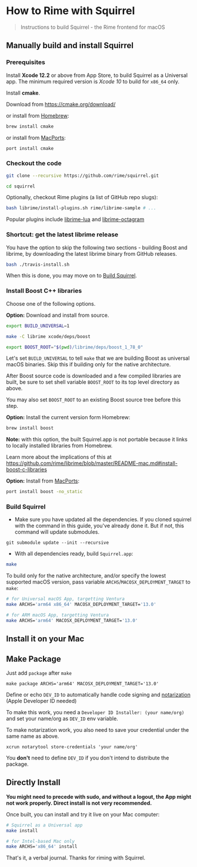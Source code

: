 # How to Rime with Squirrel

> Instructions to build Squirrel - the Rime frontend for macOS

## Manually build and install Squirrel

### Prerequisites

Install **Xcode 12.2** or above from App Store, to build Squirrel as a Universal
app. The minimum required version is *Xcode 10* to build for `x86_64` only.

Install **cmake**.

Download from https://cmake.org/download/

or install from [Homebrew](http://brew.sh/):

``` sh
brew install cmake
```

or install from [MacPorts](https://www.macports.org/):

``` sh
port install cmake
```

### Checkout the code

``` sh
git clone --recursive https://github.com/rime/squirrel.git

cd squirrel
```

Optionally, checkout Rime plugins (a list of GitHub repo slugs):

``` sh
bash librime/install-plugins.sh rime/librime-sample # ...
```

Popular plugins include [librime-lua](https://github.com/hchunhui/librime-lua) and [librime-octagram](https://github.com/lotem/librime-octagram)

### Shortcut: get the latest librime release

You have the option to skip the following two sections - building Boost and
librime, by downloading the latest librime binary from GitHub releases.

``` sh
bash ./travis-install.sh
```

When this is done, you may move on to [Build Squirrel](#build-squirrel).

### Install Boost C++ libraries

Choose one of the following options.

**Option:** Download and install from source.

``` sh
export BUILD_UNIVERSAL=1

make -C librime xcode/deps/boost

export BOOST_ROOT="$(pwd)/librime/deps/boost_1_78_0"
```

Let's set `BUILD_UNIVERSAL` to tell `make` that we are building Boost as
universal macOS binaries. Skip this if building only for the native architecture.

After Boost source code is downloaded and a few compiled libraries are built,
be sure to set shell variable `BOOST_ROOT` to its top level directory as above.

You may also set `BOOST_ROOT` to an existing Boost source tree before this step.

**Option:** Install the current version form Homebrew:

``` sh
brew install boost
```

**Note:** with this option, the built Squirrel.app is not portable because it
links to locally installed libraries from Homebrew.

Learn more about the implications of this at
https://github.com/rime/librime/blob/master/README-mac.md#install-boost-c-libraries

**Option:** Install from [MacPorts](https://www.macports.org/):

``` sh
port install boost -no_static
```

### Build Squirrel

* Make sure you have updated all the dependencies. If you cloned squirrel with the command in this guide, you've already done it. But if not, this command will update submodules.

```
git submodule update --init --recursive
```

* With all dependencies ready, build `Squirrel.app`:

``` sh
make
```

To build only for the native architecture, and/or specify the lowest supported macOS version, pass variable `ARCHS`/`MACOSX_DEPLOYMENT_TARGET` to `make`:

``` sh
# for Universal macOS App, targetting Ventura
make ARCHS='arm64 x86_64' MACOSX_DEPLOYMENT_TARGET='13.0'

# for ARM macOS App, targetting Ventura
make ARCHS='arm64' MACOSX_DEPLOYMENT_TARGET='13.0'
```

## Install it on your Mac

## Make Package

Just add `package` after `make`

```
make package ARCHS='arm64' MACOSX_DEPLOYMENT_TARGET='13.0'
```

Define or echo `DEV_ID` to automatically handle code signing and [notarization](https://developer.apple.com/documentation/security/notarizing_macos_software_before_distribution) (Apple Developer ID needed)

To make this work, you need a `Developer ID Installer: (your name/org)` and set your name/org as `DEV_ID` env variable. 

To make notarization work, you also need to save your credential under the same name as above.

```
xcrun notarytool store-credentials 'your name/org'
```

You **don't** need to define `DEV_ID` if you don't intend to distribute the package.

## Directly Install

**You might need to precede with sudo, and without a logout, the App might not work properly. Direct install is not very recommended.**

Once built, you can install and try it live on your Mac computer:

``` sh
# Squirrel as a Universal app
make install

# for Intel-based Mac only
make ARCHS='x86_64' install
```

That's it, a verbal journal. Thanks for riming with Squirrel.
